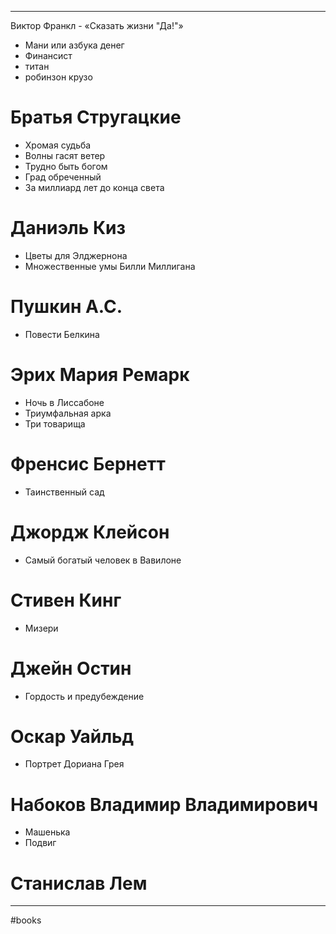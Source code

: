 * * *
Виктор Франкл - «Сказать жизни "Да!"»
- Мани или азбука денег
- Финансист
- титан
- робинзон крузо
#  Братья Стругацкие
- Хромая судьба
- Волны гасят ветер
- Трудно быть богом
- Град обреченный 
- За миллиард лет до конца света
# Даниэль Киз
-  Цветы для Элджернона
- Множественные умы Билли Миллигана

# Пушкин А.С.
- Повести Белкина

# Эрих Мария Ремарк
- Ночь в Лиссабоне
- Триумфальная арка
- Три товарища

# Френсис Бернетт
- Таинственный сад

# Джордж Клейсон
- Самый богатый человек в Вавилоне

# Стивен Кинг
- Мизери

# Джейн Остин
- Гордость и предубеждение

# Оскар Уайльд
- Портрет Дориана Грея

# Набоков Владимир Владимирович
- Машенька
- Подвиг

# Станислав Лем




* * *
#books


